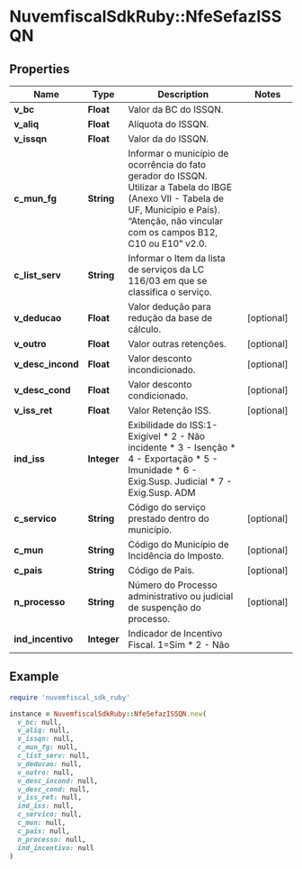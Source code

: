 # NuvemfiscalSdkRuby::NfeSefazISSQN

## Properties

| Name | Type | Description | Notes |
| ---- | ---- | ----------- | ----- |
| **v_bc** | **Float** | Valor da BC do ISSQN. |  |
| **v_aliq** | **Float** | Alíquota do ISSQN. |  |
| **v_issqn** | **Float** | Valor da do ISSQN. |  |
| **c_mun_fg** | **String** | Informar o município de ocorrência do fato gerador do ISSQN. Utilizar a Tabela do IBGE (Anexo VII - Tabela de UF, Município e País). “Atenção, não vincular com os campos B12, C10 ou E10” v2.0. |  |
| **c_list_serv** | **String** | Informar o Item da lista de serviços da LC 116/03 em que se classifica o serviço. |  |
| **v_deducao** | **Float** | Valor dedução para redução da base de cálculo. | [optional] |
| **v_outro** | **Float** | Valor outras retenções. | [optional] |
| **v_desc_incond** | **Float** | Valor desconto incondicionado. | [optional] |
| **v_desc_cond** | **Float** | Valor desconto condicionado. | [optional] |
| **v_iss_ret** | **Float** | Valor Retenção ISS. | [optional] |
| **ind_iss** | **Integer** | Exibilidade do ISS:1-Exigível  * 2 - Não incidente  * 3 - Isenção  * 4 - Exportação  * 5 - Imunidade  * 6 - Exig.Susp. Judicial  * 7 - Exig.Susp. ADM |  |
| **c_servico** | **String** | Código do serviço prestado dentro do município. | [optional] |
| **c_mun** | **String** | Código do Município de Incidência do Imposto. | [optional] |
| **c_pais** | **String** | Código de Pais. | [optional] |
| **n_processo** | **String** | Número do Processo administrativo ou judicial de suspenção do processo. | [optional] |
| **ind_incentivo** | **Integer** | Indicador de Incentivo Fiscal. 1&#x3D;Sim  * 2 - Não |  |

## Example

```ruby
require 'nuvemfiscal_sdk_ruby'

instance = NuvemfiscalSdkRuby::NfeSefazISSQN.new(
  v_bc: null,
  v_aliq: null,
  v_issqn: null,
  c_mun_fg: null,
  c_list_serv: null,
  v_deducao: null,
  v_outro: null,
  v_desc_incond: null,
  v_desc_cond: null,
  v_iss_ret: null,
  ind_iss: null,
  c_servico: null,
  c_mun: null,
  c_pais: null,
  n_processo: null,
  ind_incentivo: null
)
```


